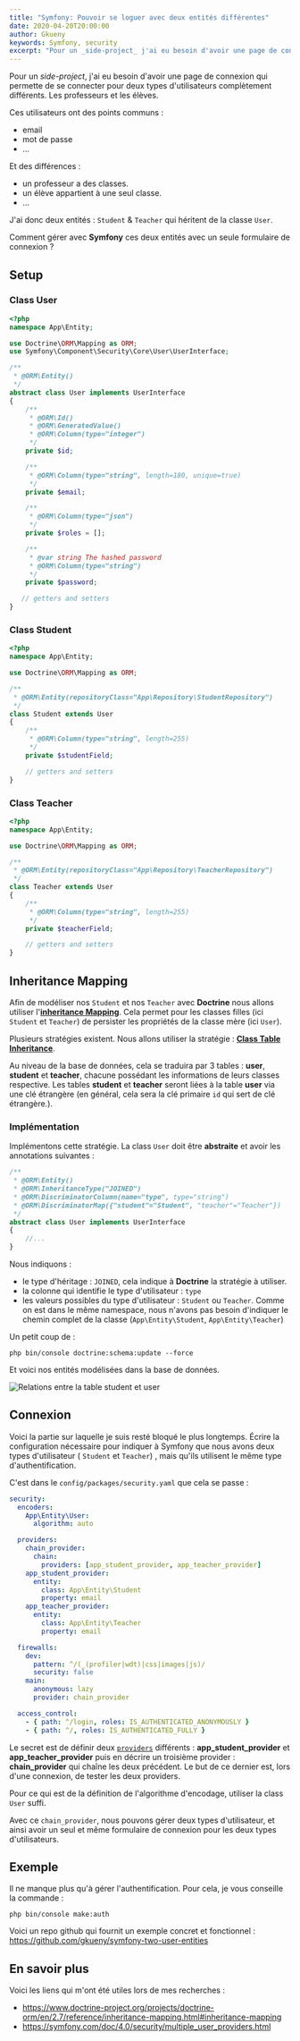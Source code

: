 ```yaml
---
title: "Symfony: Pouvoir se loguer avec deux entités différentes"
date: 2020-04-20T20:00:00
author: Gkueny
keywords: Symfony, security
excerpt: "Pour un _side-project_ j'ai eu besoin d'avoir une page de connexion qui permette de se connecter pour deux types d'utilisateurs complètement différents. Les professeurs et les élèves. Comment gérer avec **Symfony** ces deux entités pour se connecter ?"
---
```


Pour un _side-project_, j'ai eu besoin d'avoir une page de connexion qui permette de se connecter pour deux types d'utilisateurs complètement différents. Les professeurs et les élèves.

Ces utilisateurs ont des points communs :

- email
- mot de passe
- ...

Et des différences :

- un professeur a des classes.
- un élève appartient à une seul classe.
- ...

J'ai donc deux entités : `Student` & `Teacher` qui héritent de la classe `User`.

Comment gérer avec **Symfony** ces deux entités avec un seule formulaire de connexion ?

## Setup

### Class User

```php
<?php
namespace App\Entity;

use Doctrine\ORM\Mapping as ORM;
use Symfony\Component\Security\Core\User\UserInterface;

/**
 * @ORM\Entity()
 */
abstract class User implements UserInterface
{
    /**
     * @ORM\Id()
     * @ORM\GeneratedValue()
     * @ORM\Column(type="integer")
     */
    private $id;

    /**
     * @ORM\Column(type="string", length=180, unique=true)
     */
    private $email;

    /**
     * @ORM\Column(type="json")
     */
    private $roles = [];

    /**
     * @var string The hashed password
     * @ORM\Column(type="string")
     */
    private $password;

   // getters and setters
}
```

### Class Student

```php
<?php
namespace App\Entity;

use Doctrine\ORM\Mapping as ORM;

/**
 * @ORM\Entity(repositoryClass="App\Repository\StudentRepository")
 */
class Student extends User
{
    /**
     * @ORM\Column(type="string", length=255)
     */
    private $studentField;

    // getters and setters
}
```

### Class Teacher

```php
<?php
namespace App\Entity;

use Doctrine\ORM\Mapping as ORM;

/**
 * @ORM\Entity(repositoryClass="App\Repository\TeacherRepository")
 */
class Teacher extends User
{
    /**
     * @ORM\Column(type="string", length=255)
     */
    private $teacherField;

    // getters and setters
}
```

## Inheritance Mapping

Afin de modéliser nos `Student` et nos `Teacher` avec **Doctrine** nous allons utiliser l'[**inheritance Mapping**](https://www.doctrine-project.org/projects/doctrine-orm/en/2.7/reference/inheritance-mapping.html#inheritance-mapping). Cela permet pour les classes filles (ici `Student` et `Teacher`) de persister les propriétés de la classe mère (ici `User`).

Plusieurs stratégies existent. Nous allons utiliser la stratégie : [**Class Table Inheritance**](https://www.doctrine-project.org/projects/doctrine-orm/en/2.7/reference/inheritance-mapping.html#class-table-inheritance).

Au niveau de la base de données, cela se traduira par 3 tables : **user**, **student** et **teacher**, chacune possédant les informations de leurs classes respective. Les tables **student** et **teacher** seront liées à la table **user** via une clé étrangère (en général, cela sera la clé primaire `id` qui sert de clé étrangère.).

### Implémentation

Implémentons cette stratégie. La class `User` doit être **abstraite** et avoir les annotations suivantes :

```php
/**
 * @ORM\Entity()
 * @ORM\InheritanceType("JOINED")
 * @ORM\DiscriminatorColumn(name="type", type="string")
 * @ORM\DiscriminatorMap({"student"="Student", "teacher"="Teacher"})
 */
abstract class User implements UserInterface
{
    //...
}
```

Nous indiquons :

- le type d'héritage : `JOINED`, cela indique à **Doctrine** la stratégie à utiliser.
- la colonne qui identifie le type d'utilisateur : `type`
- les valeurs possibles du type d'utilisateur : `Student` ou `Teacher`. Comme on est dans le même namespace, nous n'avons pas besoin d'indiquer le chemin complet de la classe (`App\Entity\Student`, `App\Entity\Teacher`)

Un petit coup de :

```shell
php bin/console doctrine:schema:update --force
```

Et voici nos entités modélisées dans la base de données.

![Relations entre la table student et user](symfony-pouvoir-se-loguer-avec-deux-entites-differentes/student-relationship.png)

## Connexion

Voici la partie sur laquelle je suis resté bloqué le plus longtemps. Écrire la configuration nécessaire pour indiquer à Symfony que nous avons deux types d'utilisateur ( `Student` et `Teacher`) , mais qu'ils utilisent le même type d'authentification.

C'est dans le `config/packages/security.yaml` que cela se passe :

```yaml
security:
  encoders:
    App\Entity\User:
      algorithm: auto

  providers:
    chain_provider:
      chain:
        providers: [app_student_provider, app_teacher_provider]
    app_student_provider:
      entity:
        class: App\Entity\Student
        property: email
    app_teacher_provider:
      entity:
        class: App\Entity\Teacher
        property: email

  firewalls:
    dev:
      pattern: ^/(_(profiler|wdt)|css|images|js)/
      security: false
    main:
      anonymous: lazy
      provider: chain_provider

  access_control:
    - { path: ^/login, roles: IS_AUTHENTICATED_ANONYMOUSLY }
    - { path: ^/, roles: IS_AUTHENTICATED_FULLY }
```

Le secret est de définir deux [`providers`](https://symfony.com/doc/current/security/user_provider.html) différents : **app_student_provider** et **app_teacher_provider** puis en décrire un troisième provider : **chain_provider** qui chaîne les deux précédent.
Le but de ce dernier est, lors d'une connexion, de tester les deux providers.

Pour ce qui est de la définition de l'algorithme d'encodage, utiliser la class `User` suffi.

Avec ce `chain_provider`, nous pouvons gérer deux types d'utilisateur, et ainsi avoir un seul et même formulaire de connexion pour les deux types d'utilisateurs.

## Exemple

Il ne manque plus qu'à gérer l'authentification. Pour cela, je vous conseille la commande :

```shell
php bin/console make:auth
```

Voici un repo github qui fournit un exemple concret et fonctionnel : https://github.com/gkueny/symfony-two-user-entities

## En savoir plus

Voici les liens qui m'ont été utiles lors de mes recherches :

- https://www.doctrine-project.org/projects/doctrine-orm/en/2.7/reference/inheritance-mapping.html#inheritance-mapping
- https://symfony.com/doc/4.0/security/multiple_user_providers.html
